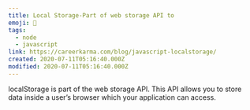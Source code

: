```yaml
---
title: Local Storage-Part of web storage API to
emoji: 📝
tags:
  - node
  - javascript
link: https://careerkarma.com/blog/javascript-localstorage/
created: 2020-07-11T05:16:40.000Z
modified: 2020-07-11T05:16:40.000Z
---
```


localStorage is part of the web storage API. This API allows you to store data inside a user’s browser which your application can access.
